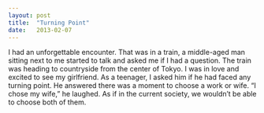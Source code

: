 ```yaml
---
layout: post
title:  "Turning Point"
date:   2013-02-07
---
```


I had an unforgettable encounter. That was in a train, a middle-aged man sitting next to me started to talk and asked me if I had a question. The train was heading to countryside from the center of Tokyo. I was in love and excited to see my girlfriend. As a teenager, I asked him if he had faced any turning point. He answered there was a moment to choose a work or wife. “I chose my wife,” he laughed. As if in the current society, we wouldn’t be able to choose both of them.
